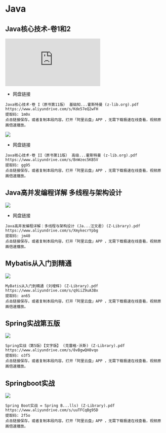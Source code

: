 # Java

## Java核心技术-卷1和2

![](https://m.360buyimg.com/mobilecms/s750x750_jfs/t1/124063/5/37708/85750/64772140Ffd0e90f7/085133b9c6c60dec.jpg!q80.dpg)

- 网盘链接

```
Java核心技术·卷 I（原书第11版） 基础知...霍斯特曼 (z-lib.org).pdf
https://www.aliyundrive.com/s/Kde57eQ2wFH
提取码: 1m0x
点击链接保存，或者复制本段内容，打开「阿里云盘」APP ，无需下载极速在线查看，视频原画倍速播放。
```



![](https://imgconvert.csdnimg.cn/aHR0cHM6Ly9tbWJpei5xcGljLmNuL21tYml6X3BuZy9xcmxYQUZXME9tRm1BN25MUlpZVVdTaWJrd1kwMTJqaWJtelpRZmlibjl2bHcyRnA0Z2ljdDFhaWJNa0hYbjRkQ3NhejVSekxwV3FmZGxTWHkwMHpWU1BaQlJ3LzY0MA?x-oss-process=image/format,png)

- 网盘链接

```
Java核心技术·卷 II（原书第11版） 高级...霍斯特曼 (z-lib.org).pdf
https://www.aliyundrive.com/s/BnWzec5KB5V
提取码: gg95
点击链接保存，或者复制本段内容，打开「阿里云盘」APP ，无需下载极速在线查看，视频原画倍速播放。
```

## Java高并发编程详解 多线程与架构设计

![](https://m.media-amazon.com/images/I/61JppY+pt5L._AC_UF1000,1000_QL80_.jpg)

- 网盘链接

```
Java高并发编程详解：多线程与架构设计 (Ja...汪文君) (Z-Library).pdf
https://www.aliyundrive.com/s/XmykecrYpbg
提取码: jm40
点击链接保存，或者复制本段内容，打开「阿里云盘」APP ，无需下载极速在线查看，视频原画倍速播放。
```

## Mybatis从入门到精通

![](https://images-cn.ssl-images-amazon.cn/images/I/51GnETD7r6L._AC_SY1000_.jpg)

```
MyBatis从入门到精通 (刘增辉) (Z-Library).pdf
https://www.aliyundrive.com/s/q9iiZ9uA3Bx
提取码: an65
点击链接保存，或者复制本段内容，打开「阿里云盘」APP ，无需下载极速在线查看，视频原画倍速播放。
```

## Spring实战第五版

![](https://m.media-amazon.com/images/I/51tM0-JPpmL._AC_UF1000,1000_QL80_.jpg)

```
Spring实战（第5版）【文字版】 (克雷格·沃斯) (Z-Library).pdf
https://www.aliyundrive.com/s/8vBgwQH8vqo
提取码: o3f5
点击链接保存，或者复制本段内容，打开「阿里云盘」APP ，无需下载极速在线查看，视频原画倍速播放。
```

## Springboot实战

![](https://pic3.zhimg.com/80/v2-0569732e673112e29ef546837f07fcbe_1440w.webp)

```
Spring Boot实战 = Spring B...lls) (Z-Library).pdf
https://www.aliyundrive.com/s/uuTFCqBg95D
提取码: 2f5o
点击链接保存，或者复制本段内容，打开「阿里云盘」APP ，无需下载极速在线查看，视频原画倍速播放。
```

